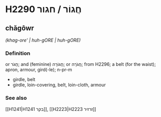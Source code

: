# H2290 חֲגוֹר / חגור

## chăgôwr

_(khag-ore' | huh-ɡORE | huh-ɡORE)_

### Definition

or חֲגֹר; and (feminine) חֲגוֹרָה; or חֲגֹרָה; from H2296; a belt (for the waist); apron, armour, gird(-le); n-pr-m

- girdle, belt
- girdle, loin-covering, belt, loin-cloth, armour

### See also

[[H1241|H1241 בקר]], [[H2223|H2223 זרזיר]]
